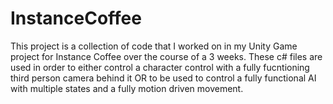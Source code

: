 # InstanceCoffee
This project is a collection of code that I worked on in my Unity Game project for Instance Coffee over the course of a 3 weeks.
These c# files are used in order to either control a character control with a fully fucntioning third person camera behind it
OR to be used to control a fully functional AI with multiple states and a fully motion driven movement. 
